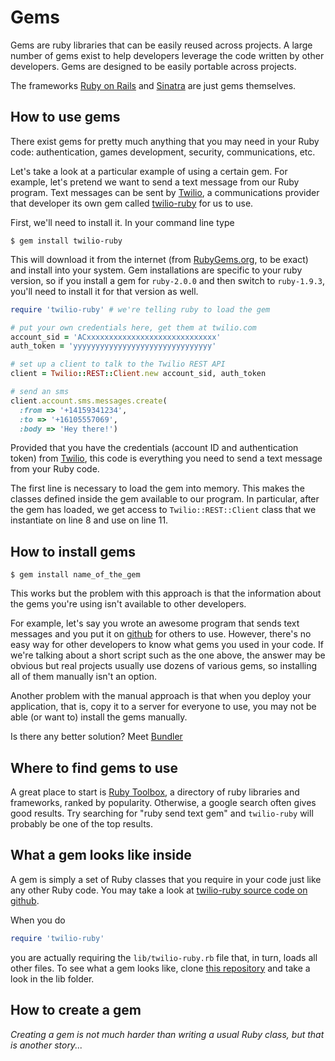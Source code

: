 # Gems

Gems are ruby libraries that can be easily reused across projects. A large number of gems exist to help developers leverage the code written by other developers. Gems are designed to be easily portable across projects.

The frameworks [Ruby on Rails](http://rubyonrails.org) and [Sinatra](http://www.sinatrarb.com) are just gems themselves.

## How to use gems

There exist gems for pretty much anything that you may need in your Ruby code: authentication, games development, security, communications, etc. 

Let's take a look at a particular example of using a certain gem. For example, let's pretend we want to send a text message from our Ruby program. Text messages can be sent by [Twilio](http://www.twilio.com), a communications provider that developer its own gem called [twilio-ruby](https://github.com/twilio/twilio-ruby) for us to use.

First, we'll need to install it. In your command line type

````
$ gem install twilio-ruby
````

This will download it from the internet (from [RubyGems.org](https://www.rubygems.org), to be exact) and install into your system. Gem installations are specific to your ruby version, so if you install a gem for `ruby-2.0.0` and then switch to `ruby-1.9.3`, you'll need to install it for that version as well.

````ruby
require 'twilio-ruby' # we're telling ruby to load the gem

# put your own credentials here, get them at twilio.com
account_sid = 'ACxxxxxxxxxxxxxxxxxxxxxxxxxxxxx'
auth_token = 'yyyyyyyyyyyyyyyyyyyyyyyyyyyyyyy'

# set up a client to talk to the Twilio REST API
client = Twilio::REST::Client.new account_sid, auth_token

# send an sms
client.account.sms.messages.create(
  :from => '+14159341234',
  :to => '+16105557069',
  :body => 'Hey there!')
````

Provided that you have the credentials (account ID and authentication token) from [Twilio](http://www.twilio.com), this code is everything you need to send a text message from your Ruby code.

The first line is necessary to load the gem into memory. This makes the classes defined inside the gem available to our program. In particular, after the gem has loaded, we get access to `Twilio::REST::Client` class that we instantiate on line 8 and use on line 11.

## How to install gems

````
$ gem install name_of_the_gem
````

This works but the problem with this approach is that the information about 
the gems you're using isn't available to other developers. 

For example, let's say you wrote an awesome program that sends text messages 
and you put it on [github](http://github.com) for others to use. However, 
there's no easy way for other developers to know what gems you used in your 
code. If we're talking about a short script such as the one above, the answer 
may be obvious but real projects usually use dozens of various gems, so 
installing all of them manually isn't an option.

Another problem with the manual approach is that when you deploy your 
application, that is, copy it to a server for everyone to use, you may not 
be able (or want to) install the gems manually.

Is there any better solution? Meet [Bundler](https://github.com/makersacademy/course/blob/master/pills/bundler.md)


## Where to find gems to use

A great place to start is [Ruby Toolbox](https://www.ruby-toolbox.com), a directory of ruby libraries and frameworks, ranked by popularity. Otherwise, a google search often gives good results. Try searching for "ruby send text gem" and `twilio-ruby` will probably be one of the top results.

## What a gem looks like inside

A gem is simply a set of Ruby classes that you require in your code just like any other Ruby code. You may take a look at [twilio-ruby source code on github](https://github.com/twilio/twilio-ruby). 

When you do

````ruby
require 'twilio-ruby'
````

you are actually requiring the `lib/twilio-ruby.rb` file that, in turn, loads all other files. To see what a gem looks like, clone [this repository](https://github.com/twilio/twilio-ruby) and take a look in the lib folder. 

## How to create a gem

_Creating a gem is not much harder than writing a usual Ruby class, but that is another story..._

